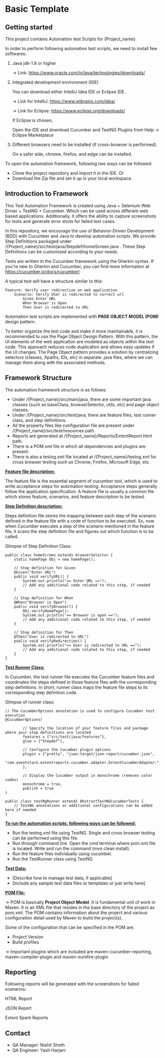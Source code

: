 # Basic Template



## Getting started

This project contains Automation test Scripts for {Project_name}

In order to perform following automation test scripts, we need to install few softwares: 

1. Java jdk-1.8 or higher 

	-> Link: https://www.oracle.com/in/java/technologies/downloads/

2. Integrated development environment (IDE)

	You can download either IntelliJ Idea IDE or Eclipse IDE.

	-> Link for IntelliJ: https://www.jetbrains.com/idea/

	-> Link for Eclipse: https://www.eclipse.org/downloads/

	If Eclipse is chosen, 

	Open the IDE and download Cucumber and TestNG Plugins from Help -> Eclipse Marketplace

3. Different browsers need to be installed (if cross-browser is performed).

	On a safer side, chrome, firefox, and edge can be installed. 

To open the automation framework, following two ways can be followed:

- Clone the project repository and import it in the IDE. Or
- Download the Zip file and set it up in your local workspace.

## Introduction to Framework

This Test Automation Framework is created using Java + Selenium Web Driver + TestNG + Cucumber. Which can be used across different web based applications. 
Additionally, it offers the ability to capture screenshots for tests and generate error shots for failed test cases.

In this repository, we encourage the use of Behavior-Driven Development (BDD) with Cucumber and Java to develop automation scripts. 
We provide Step Definitions packaged under /{Project_name}/src/test/java/Stepdef/homeScreen.java .
These Step Definitions can be customized according to your needs.

Tests are written in the Cucumber framework using the Gherkin syntax. If you're new to Gherkin and Cucumber, you can find more information at https://cucumber.io/docs/cucumber/

A typical test will have a structure similar to this:

	Feature: Verify user redirection on web application
		Scenario: Verify USer is redirected to correct url
			Given Enter URL	
			When Browser is Open	
			Then User is redirected to URL
			


Automation test scripts are implemented with **PAGE OBJECT MODEL (POM)** design pattern.

To better organize the test code and make it more maintainable, it is recommended to use the Page Object Design Pattern. 
With this pattern, the UI elements of the web application are modeled as objects within the test code. This approach reduces code duplication and allows easy updates if the UI changes. 
The Page Object pattern provides a solution by centralizing selectors (classes, Xpaths, IDs, etc) in separate .java files, where we can manage them along with the associated methods. 

## Framework Structure

The automation framework structure is as follows:

- Under /{Project_name}/src/main/java, there are some important java classes (such as baseClass, browserSelector, utils, etc) and page object classes. 
- Under /{Project_name}/src/test/java, there are feature files, test runner class, and step definitions.
- All the property files like configuration file are present under /{Project_name}/src/test/resources path.
- Reports are generated at /{Project_name}/Reports/ExtentReport.html path.
- There is a POM.xml file in which all dependencies and plugins are present.
- There is also a testng.xml file located at /{Project_name}/testng.xml for cross browser testing such as Chrome, Firefox, Microsoft Edge, etc.

<ins>**Feature file description:**<ins>

The feature file is the essential segment of cucumber tool, which is used to write acceptance steps for automation testing. 
Acceptance steps generally follow the application specification. A feature file is usually a common file which stores feature, scenarios, and feature description to be tested.

<ins>**Step Definition description:**<ins>

Steps definition file stores the mapping between each step of the scenario defined in the feature file with a code of function to be executed. 
So, now when Cucumber executes a step of the scenario mentioned in the feature file, it scans the step definition file and figures out which function is to be called.

Glimpse of Step Definition Class:

	public class homeScreen extends browserSelector {
		static homePage Obj = new homePage();

		// Step definition for Given
		@Given("Enter URL")
		public void verifyURL() {
			System.out.println("== Enter URL ==");
			// Add any additional code related to this step, if needed
		}

		// Step definition for When
		@When("Browser is Open")
		public void verifyBrowser() {
			Obj.verifyHomePage();
			System.out.println("== Browser is open ==");
			// Add any additional code related to this step, if needed
		}

		// Step definition for Then
		@Then("User is redirected to URL")
		public void verifyRedirection() {
			System.out.println("== User is redirected to URL ==");
			// Add any additional code related to this step, if needed
		}
	}


<ins>**Test Runner Class:**<ins>

In Cucumber, the test runner file executes the Cucumber feature files and coordinates the steps defined in those feature files with the corresponding step definitions.
In short, runner class maps the feature file steps to its corresponding step definition code.

Glimpse of runner class:

	// The CucumberOptions annotation is used to configure Cucumber test execution
	@CucumberOptions(

			// Specify the location of your feature files and package where your step definitions are located
			features = {"src/test/java/features"},
			glue = {"Stepdef"},
			
			// Configure the Cucumber plugin options
			plugin = {"pretty", "json:target/json-report/cucumber.json",
				"com.aventstack.extentreports.cucumber.adapter.ExtentCucumberAdapter:",
			},
			
			// Display the Cucumber output in monochrome (removes color codes)
			monochrome = true,
			publish = true
	)

	public class testNgRunner extends AbstractTestNGCucumberTests {
		// TestNG annotations or additional configurations can be added here if needed
	}


<ins>**To run the automation scripts, following ways can be followed:**<ins>

- Run the testng.xml file using TestNG. Single and cross browser testing can be performed using this file.  
- Run through command line. Open the cmd terminal where pom.xml file is located. Write and run the command (mvn clean install).
- Run the feature files individually using cucumber.
- Run the TestRunner class using TestNG.

<ins>**Test Data:**<ins>

- [Describe how to manage test data, if applicable]
- [Include any sample test data files or templates or just write here]

<ins>**POM File:**<ins>

-> POM is basically **Project Object Model**. It is fundamental unit of work in Maven. It is an XML file that resides in the base directory of the project as pom.xml. 
The POM contains information about the project and various configuration detail used by Maven to build the project(s).

Some of the configuration that can be specified in the POM are: 

- Project Version
- Build profiles

-> Important plugins which are included are maven-cucumber-reporting, maven-compiler-plugin and maven-surefire-plugin.

## Reporting

Following reports will be generated with the screenshots for failed scenarios: 

HTML Report

JSON Report

Extent Spark Reports

## Contact

- QA Manager: Nishit Sheth
- QA Engineer: Yash Harjani